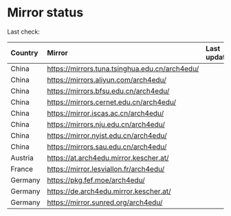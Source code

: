 <script src="./time.js"></script>
# Mirror status
Last check: <script type="text/javascript">localize(1717348644.2951827);</script>

|Country|Mirror|Last update|
|:------|:-----|:----------|
|China|https://mirrors.tuna.tsinghua.edu.cn/arch4edu/|<script type="text/javascript">localize(1717310226);</script>|
|China|https://mirrors.aliyun.com/arch4edu/|<script type="text/javascript">localize(1717267460);</script>|
|China|https://mirrors.bfsu.edu.cn/arch4edu/|<script type="text/javascript">localize(1717310226);</script>|
|China|https://mirrors.cernet.edu.cn/arch4edu/|<script type="text/javascript">localize(1717310226);</script>|
|China|https://mirror.iscas.ac.cn/arch4edu/|<script type="text/javascript">localize(1717310226);</script>|
|China|https://mirrors.nju.edu.cn/arch4edu/|<script type="text/javascript">localize(1717267460);</script>|
|China|https://mirror.nyist.edu.cn/arch4edu/|<script type="text/javascript">localize(1717310226);</script>|
|China|https://mirrors.sau.edu.cn/arch4edu/|<script type="text/javascript">localize(1717310226);</script>|
|Austria|https://at.arch4edu.mirror.kescher.at/|<script type="text/javascript">localize(1717310226);</script>|
|France|https://mirror.lesviallon.fr/arch4edu/|<script type="text/javascript">localize(1717310226);</script>|
|Germany|https://pkg.fef.moe/arch4edu/|<script type="text/javascript">localize(1717310226);</script>|
|Germany|https://de.arch4edu.mirror.kescher.at/|<script type="text/javascript">localize(1717310226);</script>|
|Germany|https://mirror.sunred.org/arch4edu/|<script type="text/javascript">localize(1717310226);</script>|

<script src="./tablefilter/tablefilter.js"></script>
<script src="./table.js"></script>